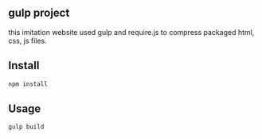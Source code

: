 ## gulp project
this imitation website used gulp and require.js to compress packaged html, css, js files.

## Install
```bash
npm install
```

## Usage
```bash
gulp build
```
